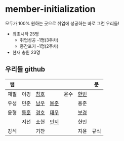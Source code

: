 # member-initialization

모두가 100% 원하는 곳으로 취업에 성공하는 바로 그런 우리들!

* 최초시작 25명
  * 취업성공 -1명(3주차) 
  * 중간포기 -1명(2주차)
* 현재 총원 23명

## 우리들 github

|쌤|  |  |  ||  |문|
|:---:|:---:|:---:|:---:|:---:|:---:|:---:|
|재필|이경|[창호](https://github.com/changhonam)||윤수|[한빈](https://github.com/Mombin)|
|우성|민준|[남우](https://github.com/NamWoo)|[봉준](https://github.com/iambongjun)||용준||
|윤형|[동훈](https://github.com/Baccas-Kim?tab=repositories)|[경호](https://github.com/bkh751)|[태우](https://github.com/taewookimmr)||[보경](https://github.com/boku-kim)||
|  |지선|소현|[민지](https://github.com/youminji)||현민||
|강석|  |기찬|  ||지윤|규식|

